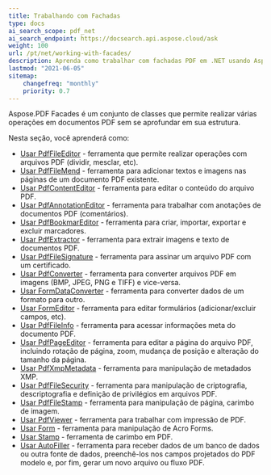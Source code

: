 ```yaml
---
title: Trabalhando com Fachadas
type: docs
ai_search_scope: pdf_net
ai_search_endpoint: https://docsearch.api.aspose.cloud/ask
weight: 100
url: /pt/net/working-with-facades/
description: Aprenda como trabalhar com fachadas PDF em .NET usando Aspose.PDF para uma manipulação e visualização mais fáceis do conteúdo PDF.
lastmod: "2021-06-05"
sitemap:
    changefreq: "monthly"
    priority: 0.7
---
```

Aspose.PDF Facades é um conjunto de classes que permite realizar várias operações em documentos PDF sem se aprofundar em sua estrutura.

Nesta seção, você aprenderá como:

- [Usar PdfFileEditor](/pdf/pt/net/pdffileeditor-class/) - ferramenta que permite realizar operações com arquivos PDF (dividir, mesclar, etc).
- [Usar PdfFileMend](/pdf/pt/net/pdffilemend-class/) - ferramenta para adicionar textos e imagens nas páginas de um documento PDF existente.
- [Usar PdfContentEditor](/pdf/pt/net/pdfcontenteditor-class/) - ferramenta para editar o conteúdo do arquivo PDF.
- [Usar PdfAnnotationEditor](/pdf/pt/net/pdfannotationeditor-class/) - ferramenta para trabalhar com anotações de documentos PDF (comentários).
- [Usar PdfBookmarEditor](/pdf/pt/net/working-with-bookmarks-facades/) - ferramenta para criar, importar, exportar e excluir marcadores.
- [Usar PdfExtractor](/pdf/pt/net/pdfextractor-class/) - ferramenta para extrair imagens e texto de documentos PDF.
- [Usar PdfFileSignature](/pdf/pt/net/pdffilesignature-class/) - ferramenta para assinar um arquivo PDF com um certificado.
- [Usar PdfConverter](/pdf/pt/net/pdfconverter-class/) - ferramenta para converter arquivos PDF em imagens (BMP, JPEG, PNG e TIFF) e vice-versa.
- [Usar FormDataConverter](/pdf/pt/net/formdataconverter-class/) - ferramenta para converter dados de um formato para outro.
- [Usar FormEditor](/pdf/pt/net/formeditor-class/) - ferramenta para editar formulários (adicionar/excluir campos, etc).
- [Usar PdfFileInfo](/pdf/pt/net/pdffileinfo-class/) - ferramenta para acessar informações meta do documento PDF.
- [Usar PdfPageEditor](/pdf/pt/net/pdfpageeditor-class/) - ferramenta para editar a página do arquivo PDF, incluindo rotação de página, zoom, mudança de posição e alteração do tamanho da página.
- [Usar PdfXmpMetadata](/pdf/pt/net/pdfxmpmetadata-class/) - ferramenta para manipulação de metadados XMP.
- [Usar PdfFileSecurity](/pdf/pt/net/pdffilesecurity-class/) - ferramenta para manipulação de criptografia, descriptografia e definição de privilégios em arquivos PDF.
- [Usar PdfFileStamp](/pdf/pt/net/pdffilestamp-class/) - ferramenta para manipulação de página, carimbo de imagem.
- [Usar PdfViewer](/pdf/pt/net/pdfviewer-class/) - ferramenta para trabalhar com impressão de PDF.
- [Usar Form](/pdf/pt/net/form-class/) - ferramenta para manipulação de Acro Forms.
- [Usar Stamp](/pdf/pt/net/stamp-class/) - ferramenta de carimbo em PDF.
- [Usar AutoFiller](/pdf/pt/net/autofiller-class/) - ferramenta para receber dados de um banco de dados ou outra fonte de dados, preenchê-los nos campos projetados do PDF modelo e, por fim, gerar um novo arquivo ou fluxo PDF.